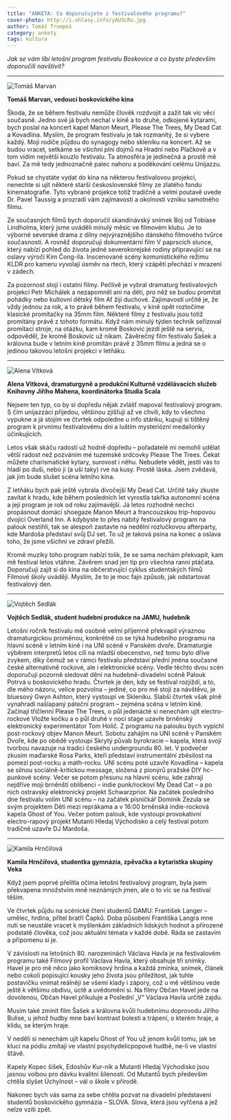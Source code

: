 ```yaml
---
title: "ANKETA: Co doporučujete z festivalového programu?"
cover-photo: http://i.ohlasy.info/yAU5LRu.jpg
author: Tomáš Trumpeš
category: ankety
tags: kultura
---
```


*Jak se vám líbí letošní program festivalu Boskovice a co byste především doporučili navštívit?*

---

<img src="http://i.ohlasy.info/ge4Kbws.jpg" class="profile-picture" alt="Tomáš Marvan">

**Tomáš Marvan, vedoucí boskovického kina**

Škoda, že se během festivalu nemůže člověk rozdvojit a zažít tak víc věcí současně. Jedno své já bych nechal v kině a to druhé, odkojené kytarami, bych poslal na koncert kapel Manon Meurt, Please The Trees, My Dead Cat a Kovadlina. Myslím, že program festivalu je tak rozmanitý, že si vybere každý. Moji rodiče půjdou do synagogy nebo skleníku na koncert. Až se budou vracet, setkáme se všichni plní dojmů na Hradní nebo Plačkově a v tom vidím největší kouzlo festivalu. Ta atmosféra je jedinečná a prostě mě baví. Za mě tedy jednoznačně palec nahoru a poděkování celému Unijazzu.

Pokud se chystáte vydat do kina na některou festivalovou projekci, nenechte si ujít některé starší československé filmy ze zlatého fondu kinematografie. Tyto vybrané projekce totiž tradičně a velmi poutavě uvede Dr. Pavel Taussig a prozradí vám zajímavosti a okolnosti vzniku samotného filmu.

Ze současných filmů bych doporučil skandinávský snímek Boj od Tobiase Lindholma, který jsme uváděli minulý měsíc ve filmovém klubu. Je to výborné severské drama z dílny nejvýraznějšího dánského filmového tvůrce současnosti. A rovněž doporučuji dokumentární film V paprscích slunce, který nabízí pohled do života jedné severokorejské rodiny připravující se na oslavy výročí Kim Čong-ila. Inscenované scény komunistického režimu KLDR pro kameru vyvolají úsměv na rtech, který vzápětí přechází v mrazení v zádech.

Za pozornost stojí i ostatní filmy. Pečlivě je vybral dramaturg festivalových projekcí Petr Michálek a nezapomněl ani na děti, pro něž se budou promítat pohádky nebo kultovní dětský film Ať žijí duchové. Zajímavostí určitě je, že vždy jednou za rok, a to právě během festivalu, v kině opět roztočíme klasické promítačky na 35mm film. Některé filmy z festivalu jsou totiž promítány právě z tohoto formátu. Když nám minulý týden technik seřizoval promítací stroje, na otázku, kam kromě Boskovic jezdí ještě na servis, odpověděl, že kromě Boskovic už nikam. Závěrečný film festivalu Šašek a královna bude v letním kině promítán právě z 35mm filmu a jedná se o jedinou takovou letošní projekci v letňáku.

---

<img src="http://i.ohlasy.info/gPwP0C3.jpg" class="profile-picture" alt="Alena Vítková">

**Alena Vítková, dramaturgyně a produkční Kulturně vzdělávacích služeb Knihovny Jiřího Mahena, koordinátorka Studia Scala**

Nejsem ten typ, co by si dopředu nějak zvlášť mapoval festivalový program. S čím unijazzáci přijedou, většinou zjišťuji až ve chvíli, kdy to všechno vypukne a já stojím ve čtvrtek odpoledne u info stánku, kupuji si tištěný program k prvnímu festivalovému dni a luštím mysteriózní medailonky účinkujících.

Letos však skáču radostí už hodně dopředu – pořadatelé mi nemohli udělat větší radost než pozváním mé tuzemské srdcovky Please The Trees. Čekat můžete charismatické kytary, surovost i něhu. Nebudete vědět, jestli vás to hladí po duši, nebo ji (a uši taky) rve na kusy. Prostě láska. Jsem zvědavá, jak jim bude slušet scéna letního kina.

Z letňáku bych pak ještě vybrala divočejší My Dead Cat. Určitě taky zkuste zavítat k hradu, kde během posledních let vyrostla takřka autonomní scéna a její program je rok od roku zajímavější. Já letos rozhodně nechci propásnout domácí shoegaze Manon Meurt a francouzskou trip-hopovou dvojici Overland Inn. A kdybyste to přes nabitý festivalový program na palouk nestihli, tak se alespoň zastavte na nedělní rozlučkovou afterparty, kde Mardoša představí svůj DJ set. To už je taková psina na konec a oslava toho, že jsme všichni ve zdraví přežili.

Kromě muziky toho program nabízí tolik, že se sama nechám překvapit, kam mě festival letos vtáhne. Závěrem snad jen tip pro všechna ranní ptáčata. Doporučuji zajít si do kina na občerstvující cyklus studentských filmů Filmové školy uvádějí. Myslím, že to je moc fajn způsob, jak odstartovat festivalový den.

---

<img src="http://i.ohlasy.info/Ti5VX0B.jpg" class="profile-picture" alt="Vojtěch Sedlák">

**Vojtěch Sedlák, student hudební produkce na JAMU, hudebník**

Letošní ročník festivalu mě osobně velmi příjemně překvapil výraznou dramaturgickou proměnou, konkrétně co se týká hudebního programu na hlavní scéně v letním kině i na UNI scéně v Panském dvoře. Dramaturgie výběrem interpretů letos cílí na mladší obecenstvo, než tomu bylo dříve zvykem, díky čemuž se v rámci festivalu představí přední jména současné české alternativně rockové, ale i elektronické scény. Vedle těchto dvou scén doporučuji pozorně sledovat dění na hudebně-divadelní scéně Palouk Potrvá u boskovického hradu.
Čtvrtek je den, kdy se festival rozjíždí, a to, dle mého názoru, velice pozvolna – jediné, co pro mě stojí za návštěvu, je bluesový Gwyn Ashton, který vystoupí ve Skleníku.
Slabší čtvrtek však plně vynahradí našlapaný páteční program – zejména scéna v letním kině. Začínají tříčlenní Please The Trees, o půl jedenácté si nenechám ujít electro-rockové Vložte kočku a o půl druhé v noci stage uzavře brněnský elektronický experimentátor Tom Holič. Z programu na palouku bych vypíchl post-rockový objev Manon Meurt.
Sobotu zahájím na UNI scéně v Panském Dvoře, kde po obědě vystoupí Skrytý půvab byrokracie – kapela, která svojí tvorbou navazuje na tradici českého undergroundu 80. let. V podvečer zkusím maďarské Rosa Parks, kteří představí instrumentální zběsilost na pomezí post-rocku a math-rocku. UNI scénu poté uzavře Kovadlina – kapela se silnou sociálně-kritickou message, složená z pionýrů pražské DIY hc-punkové scény. Večer se potom přesunu na hlavní scénu, kde zahrají nejdříve moji brněnští oblíbenci – indie punk/rockoví My Dead Cat – a po nich ostravský elektronický projekt Schwarzprior.
Na začátek posledního dne festivalu volím UNI scénu – na začátek písničkář Dominik Zezula se svým projektem Děti mezi reprákama a v 16:00 brněnská indie-rocková kapela Ghost of You. Večer potom palouk, kde vystoupí provokativní electro-rapový projekt Mutanti Hledaj Východisko a celý festival potom tradičně uzavře DJ Mardoša.

---

<img src="http://i.ohlasy.info/sskGEuY.jpg" class="profile-picture" alt="Kamila Hrnčířová">

**Kamila Hrnčířová, studentka gymnázia, zpěvačka a kytaristka skupiny Veka**

Když jsem poprvé přelítla očima letošní festivalový program, byla jsem překvapena množstvím mně neznámých jmen, ale o to víc se na festival těším.

Ve čtvrtek půjdu na scénické čtení studentů DAMU: František Langer – umělec, hrdina, přítel bratří Čapků. Doba působení Františka Langra mne nutí se neustále vracet k myšlenkám základních lidských hodnot a přirozené podstatě člověka, což jsou aktuální témata v každé době. Ráda se zastavím a připomenu si je.

V závislosti na letošních 80. narozeninách Václava Havla je na festivalovém programu také Filmový profil Václava Havla, který obsahuje tři snímky. Havel je pro mě něco jako komiksový hrdina a každá zmínka, snímek, článek nebo cokoli popisující kousky jeho života jsou příležitost, jak tuhle postavičku vnímat reálněji se všemi klady i zápory, což u mě většinou vede ještě k většímu obdivu, úctě a uvědomění si. Na filmy Občan Havel jede na dovolenou, Občan Havel přikuluje a Poslední „V“ Václava Havla určitě zajdu.

Musím také zmínit film Šašek a královna kvůli hudebnímu doprovodu Jiřího Bulise, u jehož hudby mne baví kontrast bolesti a trápení, o kterém hraje, a klidu, se kterým hraje.

V neděli si nenechám ujít kapelu Ghost of You už jenom kvůli tomu, jak se kluci na pódiu zmítají ve vlastní psychydelicpopové hudbě, ne-li ve vlastní šťávě.

Kapely Kopec šišek, Edoshův Kur-ník a Mutanti Hledaj Východisko jsou jasnou volbou pro dávku kvalitní šílenosti. Od Mutantů bych především chtěla slyšet Úchylnost – vál o škole v přírodě.

Nakonec bych vás sama za sebe chtěla pozvat na divadelní představení studentů boskovického gymnázia – SLOVA. Slova, která jsou vyřčena a jež nelze vzíti zpět.
